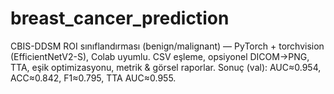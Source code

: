 # breast_cancer_prediction
CBIS-DDSM ROI sınıflandırması (benign/malignant) — PyTorch + torchvision (EfficientNetV2-S), Colab uyumlu. CSV eşleme, opsiyonel DICOM→PNG, TTA, eşik optimizasyonu, metrik &amp; görsel raporlar. Sonuç (val): AUC≈0.954, ACC≈0.842, F1≈0.795, TTA AUC≈0.955.
